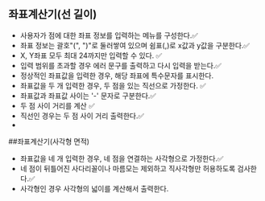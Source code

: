 ## 좌표계산기(선 길이)
- 사용자가 점에 대한 좌표 정보를 입력하는 메뉴를 구성한다.✅
- 좌표 정보는 괄호"(", ")"로 둘러쌓여 있으며 쉼표(,)로 x값과 y값을 구분한다.✅
- X, Y좌표 모두 최대 24까지만 입력할 수 있다. ✅
- 입력 범위를 초과할 경우 에러 문구를 출력하고 다시 입력을 받는다.✅
- 정상적인 좌표값을 입력한 경우, 해당 좌표에 특수문자를 표시한다.
- 좌표값을 두 개 입력한 경우, 두 점을 있는 직선으로 가정한다. ✅
- 좌표값과 좌표값 사이는 '-' 문자로 구분한다.✅
- 두 점 사이 거리를 계산 ✅
- 직선인 경우는 두 점 사이 거리 출력한다.✅
- 
##좌표계산기(사각형 면적)
- 좌표값을 네 개 입력한 경우, 네 점을 연결하는 사각형으로 가정한다.✅
- 네 점이 뒤틀어진 사다리꼴이나 마름모는 제외하고 직사각형만 허용하도록 검사한다.✅
- 사각형인 경우 사각형의 넓이를 계산해서 출력한다.